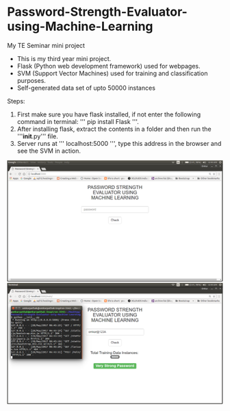 # Password-Strength-Evaluator-using-Machine-Learning
My TE Seminar mini project

* This is my third year mini project.
* Flask (Python web development framework) used for webpages.
* SVM (Support Vector Machines) used for training and classification purposes.
* Self-generated data set of upto 50000 instances

Steps:
1. First make sure you have flask installed, if not enter the following command in terminal:
''' pip install Flask '''.
2. After installing flask, extract the contents in a folder and then run the '''__init__.py''' file.
3.  Server runs at ''' localhost:5000 ''', type this address in the browser and see the SVM in action.

![GUI for this Project](Passwrd.png "GUI For this project")
![Working of Password Strength Evaluator](Password.png "In Action")
